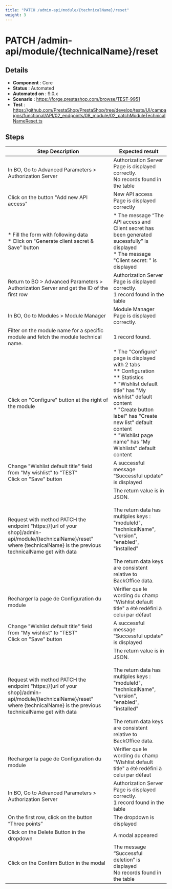 ```yaml
---
title: "PATCH /admin-api/module/{technicalName}/reset"
weight: 3
---
```


# PATCH /admin-api/module/{technicalName}/reset
## Details
* **Component** : Core
* **Status** : Automated
* **Automated on** : 9.0.x
* **Scenario** : https://forge.prestashop.com/browse/TEST-9951
* **Test** : https://github.com/PrestaShop/PrestaShop/tree/develop/tests/UI/campaigns/functional/API/02_endpoints/08_module/02_patchModuleTechnicalNameReset.ts

## Steps
| Step Description | Expected result |
| ----- | ----- |
| In BO, Go to Advanced Parameters > Authorization Server | Authorization Server Page is displayed correctly.<br>No records found in the table |
| Click on the button "Add new API access" | New API access Page is displayed correctly |
| * Fill the form with following data<br> * Click on "Generate client secret & Save" button | * The message “The API access and Client secret has been generated sucessfully” is displayed<br> * The message "Client secret: " is displayed |
| Return to BO > Advanced Parameters > Authorization Server and get the ID of the first row | Authorization Server Page is displayed correctly.<br>1 record found in the table |
| In BO, Go to Modules > Module Manager | Module Manager Page is displayed correctly. |
| Filter on the module name for a specific module and fetch the module technical name. | 1 record found. |
| Click on "Configure" button at the right of the module | * The "Configure" page is displayed with 2 tabs<br> ** Configuration<br> ** Statistics<br> * "Wishlist default title" has "My wishlist" default content<br> * "Create button label" has "Create new list" default content<br> * "Wishlist page name" has "My Wishlists" default content |
| Change "Wishlist default title" field from "My wishlist" to "TEST"<br>Click on "Save" button | A successful message "Successful update" is displayed |
| Request with method PATCH the endpoint "https://[url of your shop]/admin-api/module/\{technicalName}/reset" where \{technicalName} is the previous technicalName get with data | The return value is in JSON.<br><br>The return data has multiples keys : "moduleId", "technicalName", "version", "enabled", "installed"<br><br>The return data keys are consistent relative to BackOffice data. |
| Recharger la page de Configuration du module | Vérifier que le wording du champ "Wishlist default title" a été redéfini à celui par défaut |
| Change "Wishlist default title" field from "My wishlist" to "TEST"<br>Click on "Save" button | A successful message "Successful update" is displayed |
| Request with method PATCH the endpoint "https://[url of your shop]/admin-api/module/\{technicalName}/reset" where \{technicalName} is the previous technicalName get with data | The return value is in JSON.<br><br>The return data has multiples keys : "moduleId", "technicalName", "version", "enabled", "installed"<br><br>The return data keys are consistent relative to BackOffice data. |
| Recharger la page de Configuration du module | Vérifier que le wording du champ "Wishlist default title" a été redéfini à celui par défaut |
| In BO, Go to Advanced Parameters > Authorization Server | Authorization Server Page is displayed correctly.<br>1 record found in the table |
| On the first row, click on the button “Three points” | The dropdown is displayed |
| Click on the Delete Button in the dropdown | A modal appeared |
| Click on the Confirm Button in the modal | The message “Successful deletion” is displayed<br>No records found in the table |
